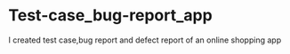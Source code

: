 # Test-case_bug-report_app
I created test case,bug report and defect report of an online shopping app
